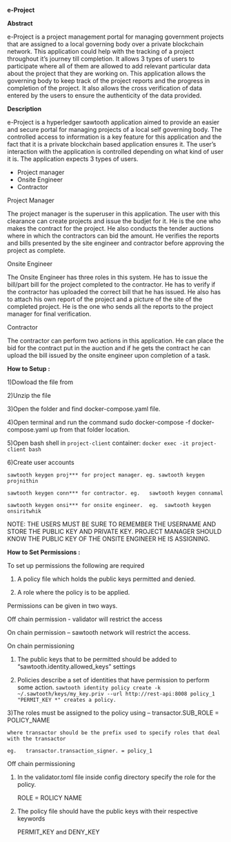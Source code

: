 **e-Project**


**Abstract**

e-Project is a project management portal for managing government projects that are assigned to a local governing body over a private blockchain network. This application could help with the tracking of a project throughout it’s journey till completion. It allows 3 types of users to participate where all of them are allowed to add relevant particular data about the project that they are working on. This application allows the governing body to keep track of the project reports and the progress in completion of the project. It also allows the cross verification of data entered by the users to ensure the authenticity of the data provided.

**Description**

e-Project is a hyperledger sawtooth application aimed to provide an easier and secure portal for managing projects of a local self governing body. The controlled access to information is a key feature for this application and the fact that it is a private blockchain based application ensures it. The user’s interaction with the application is controlled depending on what kind of user it is. The application expects 3 types of users. 

* Project manager
* Onsite Engineer
* Contractor


Project Manager

The project manager is the superuser in this application. The user with this clearance can create projects and issue the budjet for it. He is the one who makes the contract for the project. He also conducts the tender auctions where in which the contractors can bid the amount. He verifies the reports and bills presented by the site engineer and contractor before approving the project as complete.

Onsite Engineer

The Onsite Engineer has three roles in this system. He has to issue the bill/part bill for the project completed to the contractor. He has to verify if the contractor has uploaded the correct bill that he has issued. He also has to attach his own report of the project and a picture of the site of the completed project. He is the one who sends all the reports to the project manager for final verification.

Contractor

The contractor can perform two actions in this application. He can place the bid for the contract put in the auction and if he gets the contract he can upload the bill issued by the onsite engineer upon  completion of a task.

**How to Setup :**


1)Dowload the file from 

2)Unzip the file

3)Open the folder and find docker-compose.yaml file.

4)Open terminal and run the command sudo docker-compose  -f docker-compose.yaml up from that folder location.

5)Open bash shell in `project-client` container:  `docker exec -it project-client bash`

6)Create user accounts

	sawtooth keygen proj*** for project manager. eg. sawtooth keygen projnithin
	
	sawtooth keygen conn*** for contractor. eg.   sawtooth keygen connamal
	
	sawtooth keygen onsi*** for onsite engineer.  eg.  sawtooth keygen onsiritwhik
	
NOTE: THE USERS MUST BE SURE TO REMEMBER THE USERNAME AND STORE THE PUBLIC KEY AND PRIVATE KEY. PROJECT MANAGER SHOULD KNOW THE PUBLIC KEY OF THE ONSITE ENGINEER HE IS ASSIGNING.


**How to Set Permissions :**


To set up permissions the following are required 

1) A policy file which holds the public keys permitted and denied.

2) A role where the policy is to be applied.


Permissions can be given in two ways. 


Off chain permission - validator will restrict the access

On chain permission – sawtooth network will restrict the access.


On chain permissioning

1) The public keys that to be permitted should be added to “sawtooth.identity.allowed_keys” settings

2) Policies describe a set of identities that have permission to perform some action.
 `sawtooth identity policy create -k ~/.sawtooth/keys/my_key.priv --url http://rest-api:8008 policy_1 "PERMIT_KEY *" creates a policy.`

3)The roles must be assigned to the policy  using – transactor.SUB_ROLE = POLICY_NAME

    where transactor should be the prefix used to specify roles that deal with the transactor
    
    eg.   transactor.transaction_signer. = policy_1	

Off chain permissioning

1) In the validator.toml file inside config directory specify the role for the policy.

     ROLE = ROLICY NAME
     
2) The policy file should have the public keys with their respective keywords

     PERMIT_KEY and DENY_KEY